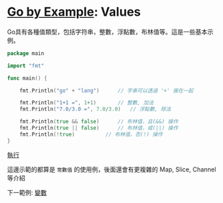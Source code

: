 # [Go by Example](../gobyexample.md): Values

Go具有各種值類型，包括字符串，整數，浮點數，布林值等。這是一些基本示例。

``` go
package main

import "fmt"

func main() {

    fmt.Println("go" + "lang")  	// 字串可以透過 '+' 接在一起

    fmt.Println("1+1 =", 1+1)		// 整數, 加法
    fmt.Println("7.0/3.0 =", 7.0/3.0)	// 浮點數, 除法

    fmt.Println(true && false)		// 布林值，且(&&) 操作
    fmt.Println(true || false)		// 布林值，或(||) 操作
    fmt.Println(!true)			// 布林值，否(!) 操作
}
```
[執行](http://play.golang.org/p/YnVS3LZr8pk)

這邊示範的都算是 `常數值` 的使用例，後面還會有更複雜的 Map, Slice, Channel 等介紹

下一範例: [變數](variables.md)
